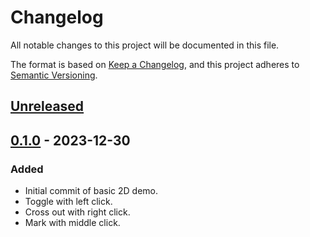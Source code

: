 # Changelog

All notable changes to this project will be documented in this file.

The format is based on [Keep a Changelog](https://keepachangelog.com/en/1.0.0/),
and this project adheres to [Semantic Versioning](https://semver.org/spec/v2.0.0.html).

## [Unreleased]

## [0.1.0] - 2023-12-30

### Added

- Initial commit of basic 2D demo.
- Toggle with left click.
- Cross out with right click.
- Mark with middle click.

[unreleased]: https://github.com/jackwolfard/hanjie/compare/v0.1.0...HEAD
[0.1.0]: https://github.com/jackwolfard/hanjie/releases/tag/v0.1.0
